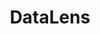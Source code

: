 ---
git: https://github.com/datalens-tech/datalens
logohandle: datalenstech
sort: datalens
title: DataLens
website: https://datalens.tech/
---